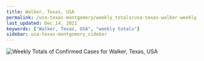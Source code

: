 ```yaml
---
title: Walker, Texas, USA
permalink: /usa-texas-montgomery/weekly_totals/usa-texas-walker-weekly_totals.html
last_updated: Dec 14, 2021
keywords: ["Walker, Texas, USA", "weekly totals"]
sidebar: usa-texas-montgomery_sidebar
---
```


![Weekly Totals of Confirmed Cases for Walker, Texas, USA](/covid_tracker/images/graphs/usa-texas-walker-weekly_totals_graph.png)
